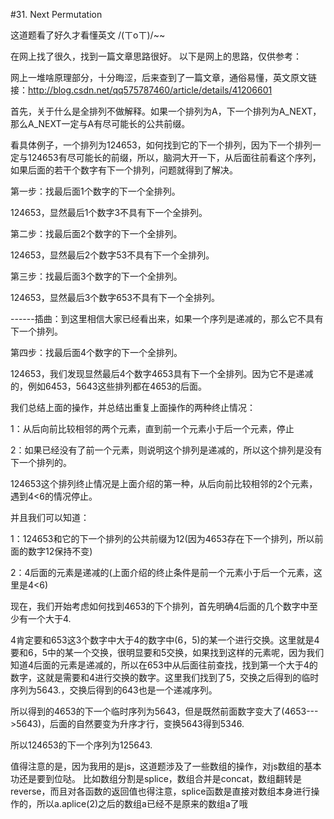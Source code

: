 #31. Next Permutation

这道题看了好久才看懂英文 /(ㄒoㄒ)/~~

在网上找了很久，找到一篇文章思路很好。 以下是网上的思路，仅供参考：

网上一堆啥原理部分，十分晦涩，后来查到了一篇文章，通俗易懂，英文原文链接：http://blog.csdn.net/qq575787460/article/details/41206601

首先，关于什么是全排列不做解释。如果一个排列为A，下一个排列为A_NEXT，那么A_NEXT一定与A有尽可能长的公共前缀。

看具体例子，一个排列为124653，如何找到它的下一个排列，因为下一个排列一定与124653有尽可能长的前缀，所以，脑洞大开一下，从后面往前看这个序列，如果后面的若干个数字有下一个排列，问题就得到了解决。

第一步：找最后面1个数字的下一个全排列。

124653，显然最后1个数字3不具有下一个全排列。

第二步：找最后面2个数字的下一个全排列。

124653，显然最后2个数字53不具有下一个全排列。

第三步：找最后面3个数字的下一个全排列。

124653，显然最后3个数字653不具有下一个全排列。

------插曲：到这里相信大家已经看出来，如果一个序列是递减的，那么它不具有下一个排列。

第四步：找最后面4个数字的下一个全排列。

124653，我们发现显然最后4个数字4653具有下一个全排列。因为它不是递减的，例如6453，5643这些排列都在4653的后面。

我们总结上面的操作，并总结出重复上面操作的两种终止情况：

1：从后向前比较相邻的两个元素，直到前一个元素小于后一个元素，停止

2：如果已经没有了前一个元素，则说明这个排列是递减的，所以这个排列是没有下一个排列的。

124653这个排列终止情况是上面介绍的第一种，从后向前比较相邻的2个元素，遇到4<6的情况停止。

并且我们可以知道：

1：124653和它的下一个排列的公共前缀为12(因为4653存在下一个排列，所以前面的数字12保持不变)

2：4后面的元素是递减的(上面介绍的终止条件是前一个元素小于后一个元素，这里是4<6)

现在，我们开始考虑如何找到4653的下个排列，首先明确4后面的几个数字中至少有一个大于4.

4肯定要和653这3个数字中大于4的数字中(6，5)的某一个进行交换。这里就是4要和6，5中的某一个交换，很明显要和5交换，如果找到这样的元素呢，因为我们知道4后面的元素是递减的，所以在653中从后面往前查找，找到第一个大于4的数字，这就是需要和4进行交换的数字。这里我们找到了5，交换之后得到的临时序列为5643.，交换后得到的643也是一个递减序列。

所以得到的4653的下一个临时序列为5643，但是既然前面数字变大了(4653--->5643)，后面的自然要变为升序才行，变换5643得到5346.

所以124653的下一个序列为125643.

值得注意的是，因为我用的是js，这道题涉及了一些数组的操作，对js数组的基本功还是要到位哒。
比如数组分割是splice，数组合并是concat，数组翻转是reverse，而且对各函数的返回值也得注意，splice函数是直接对数组本身进行操作的，所以a.aplice(2)之后的数组a已经不是原来的数组a了哦